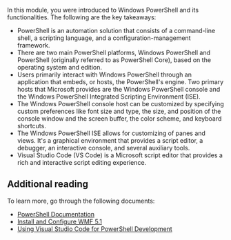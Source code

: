 In this module, you were introduced to Windows PowerShell and its functionalities. The following are the key takeaways:

- PowerShell is an automation solution that consists of a command-line shell, a scripting language, and a configuration-management framework.
- There are two main PowerShell platforms, Windows PowerShell and PowerShell (originally referred to as PowerShell Core), based on the operating system and edition.
- Users primarily interact with Windows PowerShell through an application that embeds, or hosts, the PowerShell's engine. Two primary hosts that Microsoft provides are the Windows PowerShell console and the Windows PowerShell Integrated Scripting Environment (ISE).
- The Windows PowerShell console host can be customized by specifying custom preferences like font size and type, the size, and position of the console window and the screen buffer, the color scheme, and keyboard shortcuts.
- The Windows PowerShell ISE allows for customizing of panes and views. It's a graphical environment that provides a script editor, a debugger, an interactive console, and several auxiliary tools.
- Visual Studio Code (VS Code) is a Microsoft script editor that provides a rich and interactive script editing experience. 

## Additional reading

To learn more, go through the following documents:
- [PowerShell Documentation](https://aka.ms/powershell-documentation)
- [Install and Configure WMF 5.1](https://aka.ms/install-and-configure-WMF-5.1)
- [Using Visual Studio Code for PowerShell Development](https://aka.ms/using-visual-studio-code-for-powershell-development)
